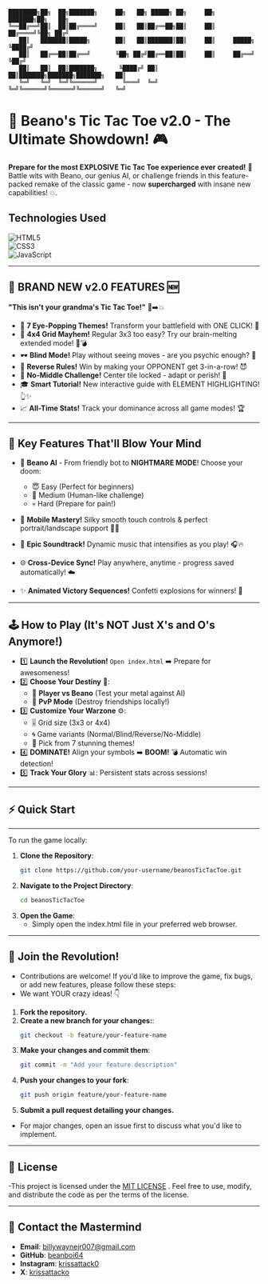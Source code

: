 ```
████████╗██╗  ██╗███████╗     ██╗   ██╗ █████╗ ██╗     ██╗     ███████╗██╗   ██╗
╚══██╔══╝██║  ██║██╔════╝     ██║   ██║██╔══██╗██║     ██║     ██╔════╝╚██╗ ██╔╝
   ██║   ███████║█████╗       ██║   ██║███████║██║     ██║     █████╗   ╚████╔╝ 
   ██║   ██╔══██║██╔══╝       ╚██╗ ██╔╝██╔══██║██║     ██║     ██╔══╝    ╚██╔╝  
   ██║   ██║  ██║███████╗      ╚████╔╝ ██║  ██║███████╗███████╗███████╗   ██║   
   ╚═╝   ╚═╝  ╚═╝╚══════╝       ╚═══╝  ╚═╝  ╚═╝╚══════╝╚══════╝╚══════╝   ╚═╝   
```

# 🚀 Beano's Tic Tac Toe v2.0 - The Ultimate Showdown! 🎮

**Prepare for the most EXPLOSIVE Tic Tac Toe experience ever created!** 🌟 Battle wits with Beano, our genius AI, or challenge friends in this feature-packed remake of the classic game - now **supercharged** with insane new capabilities! 💥.

## Technologies Used
![HTML5](https://img.shields.io/badge/HTML5-5-orange)  
![CSS3](https://img.shields.io/badge/CSS3-3-blue)  
![JavaScript](https://img.shields.io/badge/JavaScript-ES6-yellow)

---

## 🎉 BRAND NEW v2.0 FEATURES 🆕

**"This isn't your grandma's Tic Tac Toe!"** 👵➡️💥

- 🧩 **7 Eye-Popping Themes!** Transform your battlefield with ONE CLICK! 🌈
- 🤯 **4x4 Grid Mayhem!** Regular 3x3 too easy? Try our brain-melting extended mode! 🧠💣
- 🕶️ **Blind Mode!** Play without seeing moves - are you psychic enough? 🔮
- 🔄 **Reverse Rules!** Win by making your OPPONENT get 3-in-a-row! 😈
- 🚫 **No-Middle Challenge!** Center tile locked - adapt or perish! 🔐
- 🎓 **Smart Tutorial!** New interactive guide with ELEMENT HIGHLIGHTING! 👆✨
- 📈 **All-Time Stats!** Track your dominance across all game modes! 🏆

---

## 🚀 Key Features That'll Blow Your Mind

- 🤖 **Beano AI** - From friendly bot to **NIGHTMARE MODE**! Choose your doom:
  - 😇 Easy (Perfect for beginners)
  - 🧠 Medium (Human-like challenge)
  - 💀 Hard (Prepare for pain!)
  
- 📱 **Mobile Mastery!** Silky smooth touch controls & perfect portrait/landscape support 📲✨
- 🎵 **Epic Soundtrack!** Dynamic music that intensifies as you play! 🎧🔥
- 🌐 **Cross-Device Sync!** Play anywhere, anytime - progress saved automatically! ☁️
- ✨ **Animated Victory Sequences!** Confetti explosions for winners! 🎊

---

## 🕹️ How to Play (It's NOT Just X's and O's Anymore!)

- 1️⃣ **Launch the Revolution!** `Open index.html` ➡️ Prepare for awesomeness!  
- 2️⃣ **Choose Your Destiny** 👑:  
   - 🤖 **Player vs Beano** (Test your metal against AI)  
   - 👥 **PvP Mode** (Destroy friendships locally!)  
- 3️⃣ **Customize Your Warzone** ⚙️:  
   - 🎚️ Grid size (3x3 or 4x4)  
   - 🌀 Game variants (Normal/Blind/Reverse/No-Middle)  
   - 🎨 Pick from 7 stunning themes!  
- 4️⃣ **DOMINATE!** Align your symbols ➡️ **BOOM!** 💣 Automatic win detection!  
- 5️⃣ **Track Your Glory** 📊: Persistent stats across sessions!  

---

## ⚡ Quick Start

---

To run the game locally:

1. **Clone the Repository**:
   ```bash
   git clone https://github.com/your-username/beanosTicTacToe.git
2. **Navigate to the Project Directory**:
   ```bash
   cd beanosTicTacToe
3. **Open the Game**:
   - Simply open the index.html file in your preferred web browser.

---

## 🤝 Join the Revolution!

- Contributions are welcome! If you'd like to improve the game, fix bugs, or add new features, please follow these steps:
- We want YOUR crazy ideas! 👇

1. **Fork the repository.**
2. **Create a new branch for your changes:**:
   ```bash
   git checkout -b feature/your-feature-name
3. **Make your changes and commit them**:
   ```bash
   git commit -m "Add your feature description"
4. **Push your changes to your fork**:
   ```bash
   git push origin feature/your-feature-name
5. **Submit a pull request detailing your changes.**

- For major changes, open an issue first to discuss what you'd like to implement.

---

## 📜 License

   -This project is licensed under the [MIT LICENSE](LICENSE) . Feel free to use, modify, and distribute the code as per the terms of the license.

---

## 📡 Contact the Mastermind

- **Email**: billywaynejr007@gmail.com
- **GitHub**: [beanboi64](https://github.com/beanboi64)
- **Instagram**: [krissattack0](https://www.instagram.com/krissattack0)
- **X**: [krissattacko](https://x.com/krissattack0)
